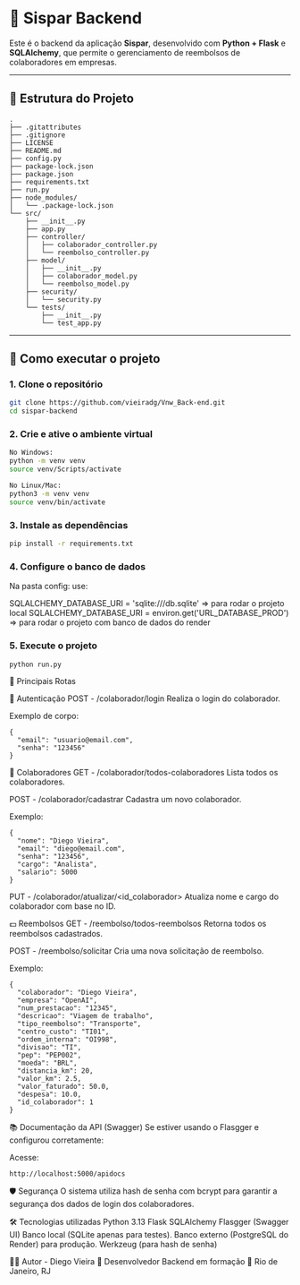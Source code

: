 # 💸 Sispar Backend

Este é o backend da aplicação **Sispar**, desenvolvido com **Python + Flask** e **SQLAlchemy**, que permite o gerenciamento de reembolsos de colaboradores em empresas.

---

## 📂 Estrutura do Projeto

```
.
├── .gitattributes
├── .gitignore
├── LICENSE
├── README.md
├── config.py
├── package-lock.json
├── package.json
├── requirements.txt
├── run.py
├── node_modules/
│   └── .package-lock.json
└── src/
    ├── __init__.py
    ├── app.py
    ├── controller/
    │   ├── colaborador_controller.py
    │   └── reembolso_controller.py
    ├── model/
    │   ├── __init__.py
    │   ├── colaborador_model.py
    │   └── reembolso_model.py
    ├── security/
    │   └── security.py
    └── tests/
        ├── __init__.py
        └── test_app.py
```

---

## 🚀 Como executar o projeto

### 1. Clone o repositório

```bash
git clone https://github.com/vieiradg/Vnw_Back-end.git
cd sispar-backend
```

### 2. Crie e ative o ambiente virtual

```bash
No Windows:
python -m venv venv
source venv/Scripts/activate

No Linux/Mac:
python3 -m venv venv
source venv/bin/activate
```

### 3. Instale as dependências

```bash
pip install -r requirements.txt
```

### 4. Configure o banco de dados

Na pasta config: use:

SQLALCHEMY_DATABASE_URI = 'sqlite:///db.sqlite' => para rodar o projeto local
SQLALCHEMY_DATABASE_URI = environ.get('URL_DATABASE_PROD') => para rodar o projeto com banco de dados do render

### 5. Execute o projeto

```bash
python run.py
```


📡 Principais Rotas

🔐 Autenticação
POST - /colaborador/login
Realiza o login do colaborador.

Exemplo de corpo:

```
{
  "email": "usuario@email.com",
  "senha": "123456"
}
```

👤 Colaboradores
GET - /colaborador/todos-colaboradores
Lista todos os colaboradores.

POST - /colaborador/cadastrar
Cadastra um novo colaborador.

Exemplo:
```
{
  "nome": "Diego Vieira",
  "email": "diego@email.com",
  "senha": "123456",
  "cargo": "Analista",
  "salario": 5000
}
```

PUT - /colaborador/atualizar/<id_colaborador>
Atualiza nome e cargo do colaborador com base no ID.

💵 Reembolsos
GET - /reembolso/todos-reembolsos
Retorna todos os reembolsos cadastrados.

POST - /reembolso/solicitar
Cria uma nova solicitação de reembolso.

Exemplo:
```
{
  "colaborador": "Diego Vieira",
  "empresa": "OpenAI",
  "num_prestacao": "12345",
  "descricao": "Viagem de trabalho",
  "tipo_reembolso": "Transporte",
  "centro_custo": "TI01",
  "ordem_interna": "OI998",
  "divisao": "TI",
  "pep": "PEP002",
  "moeda": "BRL",
  "distancia_km": 20,
  "valor_km": 2.5,
  "valor_faturado": 50.0,
  "despesa": 10.0,
  "id_colaborador": 1
}
```

📚 Documentação da API (Swagger)
Se estiver usando o Flasgger e configurou corretamente:

Acesse:
```
http://localhost:5000/apidocs
```


🛡️ Segurança
O sistema utiliza hash de senha com bcrypt para garantir a segurança dos dados de login dos colaboradores.


🛠 Tecnologias utilizadas
Python 3.13
Flask
SQLAlchemy
Flasgger (Swagger UI)
Banco local (SQLite apenas para testes).
Banco externo (PostgreSQL do Render) para produção.
Werkzeug (para hash de senha)


👨‍💻 Autor - Diego Vieira
💼 Desenvolvedor Backend em formação
📍 Rio de Janeiro, RJ








